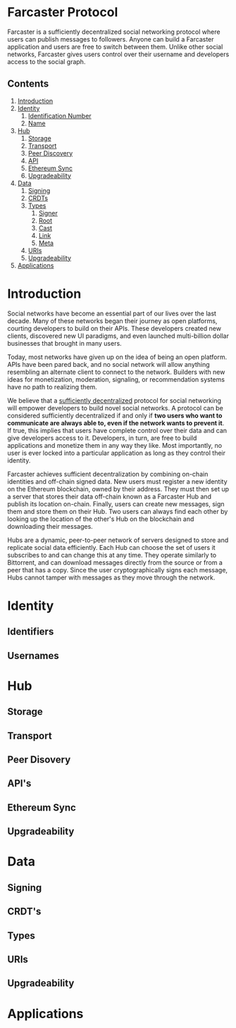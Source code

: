 # Farcaster Protocol

Farcaster is a sufficiently decentralized social networking protocol where users can publish messages to followers. Anyone can build a Farcaster application and users are free to switch between them. Unlike other social networks, Farcaster gives users control over their username and developers access to the social graph. 

## Contents
1. [Introduction](#introduction)
2. [Identity](#identity)
    1. [Identification Number](#identification-number)
    2. [Name](#name)
3. [Hub]()
    1. [Storage]()
    2. [Transport]()
    3. [Peer Discovery]()
    4. [API]()
    5. [Ethereum Sync]()
    6. [Upgradeability]()
4. [Data]()
    1. [Signing]()
    2. [CRDTs]()
    3. [Types]()
        1. [Signer]()
        2. [Root]()
        3. [Cast]()
        4. [Link]()
        5. [Meta]()
    4. [URIs](#uris) 
    5. [Upgradeability]()
5. [Applications]()

# Introduction

Social networks have become an essential part of our lives over the last decade. Many of these networks began their journey as open platforms, courting developers to build on their APIs. These developers created new clients, discovered new UI paradigms, and even launched multi-billion dollar businesses that brought in many users.

Today, most networks have given up on the idea of being an open platform. APIs have been pared back, and no social network will allow anything resembling an alternate client to connect to the network. Builders with new ideas for monetization, moderation, signaling, or recommendation systems have no path to realizing them.

We believe that a [sufficiently decentralized](https://www.varunsrinivasan.com/2022/01/11/sufficient-decentralization-for-social-networks) protocol for social networking will empower developers to build novel social networks. A protocol can be considered sufficiently decentralized if and only if **two users who want to communicate are always able to, even if the network wants to prevent it**. If true, this implies that users have complete control over their data and can give developers access to it. Developers, in turn, are free to build applications and monetize them in any way they like. Most importantly, no user is ever locked into a particular application as long as they control their identity. 

Farcaster achieves sufficient decentralization by combining on-chain identities and off-chain signed data. New users must register a new identity on the Ethereum blockchain, owned by their address. They must then set up a server that stores their data off-chain known as a Farcaster Hub and publish its location on-chain. Finally, users can create new messages, sign them and store them on their Hub. Two users can always find each other by looking up the location of the other's Hub on the blockchain and downloading their messages. 

Hubs are a dynamic, peer-to-peer network of servers designed to store and replicate social data efficiently. Each Hub can choose the set of users it subscribes to and can change this at any time. They operate similarly to Bittorrent, and can download messages directly from the source or from a peer that has a copy. Since the user cryptographically signs each message, Hubs cannot tamper with messages as they move through the network.

# Identity

## Identifiers

## Usernames

# Hub

## Storage

## Transport

## Peer Disovery

## API's

## Ethereum Sync

## Upgradeability

# Data 

## Signing

## CRDT's

## Types

## URIs

## Upgradeability

# Applications
